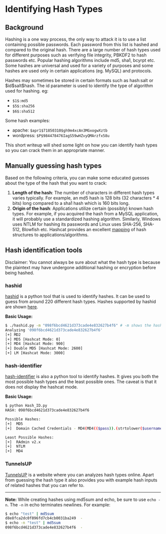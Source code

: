 # Identifying Hash Types

## Background

Hashing is a one way process, the only way to attack it is to use a list containing possible passwords. Each password from this list is hashed and compared to the original hash. There are a large number of hash types used for different purposes such as verifying file integrity, PBKDF2 to hash passwords etc. Popular hashing algorithms include md5, sha1, bcyrpt etc. Some hashes are universal and used for a variety of purposes and some hashes are used only in certain applications (eg. MySQL) and protocols.

Hashes may sometimes be stored in certain formats such as hash:salt or \$id\$salt\$hash. The id parameter is used to identify the type of algorithm used for hashing. eg:

- `$1$:md5`
- `$5$:sha256`
- `$6$:sha512`

Some hash examples:

- apache: `$apr1$71850310$gh9m4xcAn3MGxogwXztb`
- wordpress: `$P$984478476IagS59wHZvyQMArzfx58u`

This short writeup will shed some light on how you can identify hash types so you can crack them in an appropriate manner.

## Manually guessing hash types

Based on the following criteria, you can make some educated guesses about the type of the hash that you want to crack:

1. **Length of the hash**: The number of characters in different hash types varies typically. For example, an md5 hash is 128 bits (32 characters * 4 bits) long compared to a sha1 hash which is 160 bits long.
2. **Origin of the hash**: Applications utilize certain (possibly) known hash types. For example, if you acquired the hash from a MySQL application, it will probably use a standardized hashing algorithm. Similarly, Windows uses NTLM for hashing its passwords and Linux uses SHA-256, SHA-512, Blowfish etc. Hashcat provides an excellent [mapping](https://hashcat.net/wiki/doku.php?id=example_hashes) of hash structures to applications/algorithms.

## Hash identification tools

Disclaimer: You cannot always be sure about what the hash type is because the plaintext may have undergone additional hashing or encryption before being hashed.

### hashid

[hashid](https://github.com/psypanda/hashID) is a python tool that is used to identify hashes. It can be used to guess from around 220 different hash types. Hashes supported by hashid are shown [here](https://github.com/psypanda/hashID/blob/master/doc/HASHINFO.xlsx).

**Basic Usage:**

```bash
$ ./hashid.py -m "098f6bcd4621d373cade4e832627b4f6" # -m shows the hashcat mode
Analyzing '098f6bcd4621d373cade4e832627b4f6'
[+] MD2 
[+] MD5 [Hashcat Mode: 0]
[+] MD4 [Hashcat Mode: 900]
[+] Double MD5 [Hashcat Mode: 2600]
[+] LM [Hashcat Mode: 3000]
```

### hash-identifier

[hash-identifier](https://github.com/Miserlou/Hash-Identifier) is also a python tool to identify hashes. It gives you both the most possible hash types and the least possible ones. The caveat is that it does not display the hashcat mode.

**Basic Usage:**

```bash
$ python Hash_ID.py 
HASH: 098f6bcd4621d373cade4e832627b4f6

Possible Hashes:
[+]  MD5
[+]  Domain Cached Credentials - MD4(MD4(($pass)).(strtolower($username)))

Least Possible Hashes:
[+]  RAdmin v2.x
[+]  NTLM
[+]  MD4

```

### TunnelsUP

[TunnelsUP](https://www.tunnelsup.com/hash-analyzer/) is a website where you can analyzes hash types online. Apart from guessing the hash type it also provides you with example hash inputs of related hashes that you can refer to.

***

**Note:** While creating hashes using md5sum and echo, be sure to use `echo -n`. The `-n` in echo terminates newlines. For example:

```bash
$ echo "test" | md5sum
d8e8fca2dc0f896fd7cb4cb0031ba249  -
$ echo -n "test" | md5sum
098f6bcd4621d373cade4e832627b4f6  -
```
